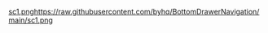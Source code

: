 [sc1.png](https://raw.githubusercontent.com/byhq/BottomDrawerNavigation/main/sc1.png)https://raw.githubusercontent.com/byhq/BottomDrawerNavigation/main/sc1.png
